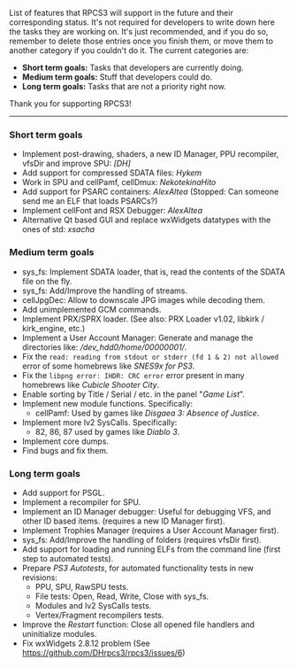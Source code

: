 List of features that RPCS3 will support in the future and their corresponding status. It's not required for developers to write down here the tasks they are working on. It's just recommended, and if you do so, remember to delete those entries once you finish them, or move them to another category if you couldn't do it. The current categories are:
* **Short term goals:** Tasks that developers are currently doing.
* **Medium term goals:** Stuff that developers could do.
* **Long term goals:** Tasks that are not a priority right now.

Thank you for supporting RPCS3!

***
### Short term goals
* Implement post-drawing, shaders, a new ID Manager, PPU recompiler, vfsDir and improve SPU: _[DH]_
* Add support for compressed SDATA files: _Hykem_
* Work in SPU and cellPamf, cellDmux: _NekotekinaHito_
* Add support for PSARC containers: _AlexAltea_ (Stopped: Can someone send me an ELF that loads PSARCs?)
* Implement cellFont and RSX Debugger: _AlexAltea_
* Alternative Qt based GUI and replace wxWidgets datatypes with the ones of std: _xsacha_


### Medium term goals
* sys_fs: Implement SDATA loader, that is, read the contents of the SDATA file on the fly.
* sys_fs: Add/Improve the handling of streams.
* cellJpgDec: Allow to downscale JPG images while decoding them.
* Add unimplemented GCM commands.
* Implement PRX/SPRX loader. (See also: PRX Loader v1.02, libkirk / kirk_engine, etc.)
* Implement a User Account Manager: Generate and manage the directories like: */dev_hdd0/home/00000001/*.
* Fix the `read: reading from stdout or stderr (fd 1 & 2) not allowed` error of some homebrews like _SNES9x for PS3_.
* Fix the `libpng error: IHDR: CRC error` error present in many homebrews like _Cubicle Shooter City_.
* Enable sorting by Title / Serial / etc. in the panel "_Game List_".
* Implement new module functions. Specifically:
    * cellPamf: Used by games like _Disgaea 3: Absence of Justice_.
* Implement more lv2 SysCalls. Specifically:
    * 82, 86, 87 used by games like _Diablo 3_.
* Implement core dumps.
* Find bugs and fix them.


### Long term goals
* Add support for PSGL.
* Implement a recompiler for SPU.
* Implement an ID Manager debugger: Useful for debugging VFS, and other ID based items. (requires a new ID Manager first).
* Implement Trophies Manager (requires a User Account Manager first).
* sys_fs: Add/Improve the handling of folders (requires vfsDir first).
* Add support for loading and running ELFs from the command line (first step to automated tests).
* Prepare _PS3 Autotests_, for automated functionality tests in new revisions:
    * PPU, SPU, RawSPU tests.
    * File tests: Open, Read, Write, Close with sys_fs.
    * Modules and lv2 SysCalls tests.
    * Vertex/Fragment recompilers tests.
* Improve the _Restart_ function: Close all opened file handlers and uninitialize modules.
* Fix wxWidgets 2.8.12 problem (See https://github.com/DHrpcs3/rpcs3/issues/6)
